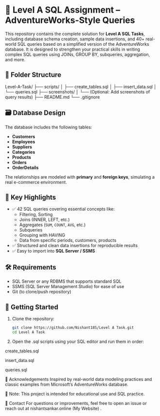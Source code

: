 # 🧠 Level A SQL Assignment – AdventureWorks-Style Queries

This repository contains the complete solution for **Level A SQL Tasks**, including database schema creation, sample data insertions, and 40+ real-world SQL queries based on a simplified version of the AdventureWorks database. It is designed to strengthen your practical skills in writing complex SQL queries using JOINs, GROUP BY, subqueries, aggregation, and more.

## 📁 Folder Structure

Level-A-Task/
├── scripts/
│ ├── create_tables.sql
│ ├── insert_data.sql
│ └── queries.sql
├── screenshots/
│ └── (Optional: Add screenshots of query results)
├── README.md
└── .gitignore

## 🗃️ Database Design

The database includes the following tables:
- **Customers**
- **Employees**
- **Suppliers**
- **Categories**
- **Products**
- **Orders**
- **OrderDetails**

The relationships are modeled with **primary** and **foreign keys**, simulating a real e-commerce environment.

## 📌 Key Highlights

- ✅ 42 SQL queries covering essential concepts like:
  - Filtering, Sorting
  - Joins (INNER, LEFT, etc.)
  - Aggregates (`SUM`, `COUNT`, `AVG`, etc.)
  - Subqueries
  - Grouping with HAVING
  - Data from specific periods, customers, products
- ✅ Structured and clean data insertions for reproducible results
- ✅ Easy to import into **SQL Server / SSMS**

## 🛠️ Requirements

- SQL Server or any RDBMS that supports standard SQL
- SSMS (SQL Server Management Studio) for ease of use
- Git (to clone/push repository)

## 🚀 Getting Started

1. Clone the repository:
   ```bash
   git clone https://github.com/Nishant18S/Level A Task.git
   cd Level A Task
2. Open the .sql scripts using your SQL editor and run them in order:

create_tables.sql

insert_data.sql

queries.sql

🙌 Acknowledgements
Inspired by real-world data modeling practices and classic examples from Microsoft’s AdventureWorks database.

📌 Note: This project is intended for educational use and SQL practice.

📧 Contact
For questions or improvements, feel free to open an issue or reach out at nishantsankar.online (My Website) . 
